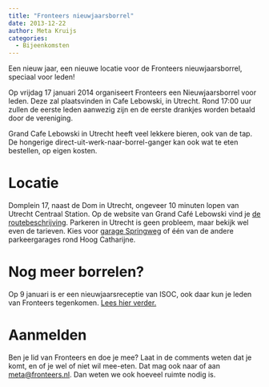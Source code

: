 ```yaml
---
title: "Fronteers nieuwjaarsborrel"
date: 2013-12-22
author: Meta Kruijs
categories: 
  - Bijeenkomsten
---
```

Een nieuw jaar, een nieuwe locatie voor de Fronteers nieuwjaarsborrel, speciaal voor leden!

Op vrijdag 17 januari 2014 organiseert Fronteers een Nieuwjaarsborrel voor leden. Deze zal plaatsvinden in Cafe Lebowski, in Utrecht.
Rond 17:00 uur zullen de eerste leden aanwezig zijn en de eerste drankjes worden betaald door de vereniging.

Grand Cafe Lebowski in Utrecht heeft veel lekkere bieren, ook van de tap. De hongerige direct-uit-werk-naar-borrel-ganger kan ook wat te eten bestellen, op eigen kosten.

# Locatie

Domplein 17, naast de Dom in Utrecht, ongeveer 10 minuten lopen van Utrecht Centraal Station. Op de website van Grand Café Lebowski vind je [de routebeschrijving](http://www.grandcafelebowski.nl/contact-en-route).
Parkeren in Utrecht is geen probleem, maar bekijk wel even de tarieven. Kies voor [garage Springweg](http://www.interparking.nl/find-parking/Springweg/) of één van de andere parkeergarages rond Hoog Catharijne.

# Nog meer borrelen?

Op 9 januari is er een nieuwjaarsreceptie van ISOC, ook daar kun je leden van Fronteers tegenkomen. [Lees hier verder.](/blog/2013/12/nieuwjaarsreceptie-isoc)

# Aanmelden

Ben je lid van Fronteers en doe je mee? Laat in de comments weten dat je komt, en of je wel of niet wil mee-eten. Dat mag ook naar of aan <meta@fronteers.nl>. Dan weten we ook hoeveel ruimte nodig is.